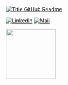 
  <a href="https://git.io/typing-svg" target="_blank">
    <img src="https://readme-typing-svg.herokuapp.com?font=Inter&weight=800&size=35&duration=2000&pause=100&multiline=true&width=650&height=110&lines=%24+whoami;Owais+A.+Dashti" alt="Title GitHub Readme" />
  </a>



[![LinkedIn](https://img.shields.io/badge/LinkedIn-Owais-informational?style=flat-square&logo=linkedin&logoColor=white)](https://www.linkedin.com/in/owais1/)
[![Mail](https://img.shields.io/badge/Mail-owaisdashti@outlook.com-informational?style=flat-square&color=EA4335&logo=outlook&logoColor=white)](mailto:owaisdashti@outlook.com?subject=Hello&nbsp;Owais!)

<!--## Hi there 👋, I'm Owais 🏄🏽‍♂️👨🏽‍💻-->

<!--- 💼 Feel free to check out my portfolio website!
- 🏢 Software Engineer
- 📫 You can reach out to me on: <a href = "mailto:owaisdashti@outlook.com?subject = Feedback&body = Message">owaisdashti@outlook.com</a>-->

<div>
 <img height="135px" src="https://github-readme-stats.vercel.app/api/top-langs/?username=OwaisAD&hide=html&hide_title=true&hide_border=true&layout=compact&langs_count=8&theme=aura" />
</div>

